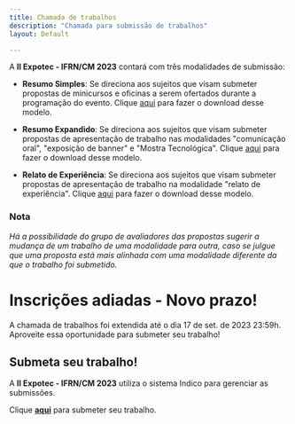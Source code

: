 ```yaml
---
title: Chamada de trabalhos
description: "Chamada para submissão de trabalhos"
layout: Default

---
```


A **II Expotec - IFRN/CM 2023** contará com três modalidades de submissão:

- **Resumo Simples**: Se direciona aos sujeitos que visam submeter propostas de minicursos e oficinas a serem ofertados durante a programação do evento. Clique [aqui](https://eventos.cm.ifrn.edu.br/event/15/attachments/5/7/Modelo%20Resumo%20Simples.docx) para fazer o download desse modelo.
  
- **Resumo Expandido**: Se direciona aos sujeitos que visam submeter propostas de apresentação de trabalho nas modalidades "comunicação oral", "exposição de banner" e "Mostra Tecnológica". Clique [aqui](https://eventos.cm.ifrn.edu.br/event/15/attachments/5/8/Modelo%20de%20resumo%20expandido.docx) para fazer o download desse modelo.

- **Relato de Experiência**: Se direciona aos sujeitos que visam submeter propostas de apresentação de trabalho na modalidade "relato de experiência". Clique [aqui](https://eventos.cm.ifrn.edu.br/event/15/attachments/5/9/Modelo_Relato_Experi%C3%AAncia.doc) para fazer o download desse modelo.

### Nota
*Há a possibilidade do grupo de avaliadores das propostas sugerir a mudança de um trabalho de uma modalidade para outra, caso se julgue que uma proposta está mais alinhada com uma modalidade diferente da que o trabalho foi submetido.*



# Inscrições adiadas - Novo prazo!

A chamada de trabalhos foi extendida até o dia 17 de set. de 2023 23:59h. Aproveite essa oportunidade para submeter seu trabalho!                

## Submeta seu trabalho!

A **II Expotec - IFRN/CM 2023** utiliza o sistema Indico para gerenciar as submissões.

Clique [**aqui**](https://eventos.cm.ifrn.edu.br/login/?next=%2Fevent%2F15%2Fabstracts%2F%23submit-abstract) para submeter seu trabalho.
